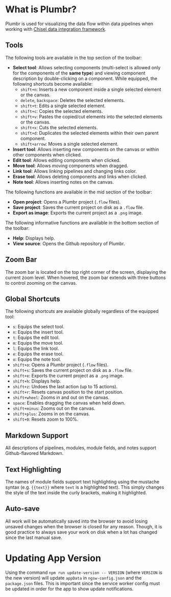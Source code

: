 # What is Plumbr?

Plumbr is used for visualizing the data flow within data pipelines when working with [Chisel data integration framework](https://chiselpowered.com).

## Tools

The following tools are available in the top section of the toolbar:
  - **Select tool**: Allows selecting components (multi-select is allowed only for the components of the **same type**) and viewing component description by double-clicking on a component. While equipped, the following shortcuts become available:
    - `shift+n`: Inserts a new component inside a single selected element or the canvas.
    - `delete`, `backspace`: Deletes the selected elements.
    - `shift+t`: Edits a single selected element.
    - `shift+c`: Copies the selected elements.
    - `shift+v`: Pastes the copied/cut elements into the selected elements or the canvas.
    - `shift+x`: Cuts the selected elements.
    - `shift+d`: Duplicates the selected elements within their own parent component.
    - `shift+arrow`: Moves a single selected element.
  - **Insert tool**: Allows inserting new components on the canvas or within other components when clicked.
  - **Edit tool**: Allows editing components when clicked.
  - **Move tool**: Allows moving components when dragged.
  - **Link tool**: Allows linking pipelines and changing links color.
  - **Erase tool**: Allows deleting components and links when clicked.
  - **Note tool**: Allows inserting notes on the canvas.

The following functions are available in the mid section of the toolbar:
  - **Open project**: Opens a Plumbr project (`.flow` files).
  - **Save project**: Saves the current project on disk as a `.flow` file.
  - **Export as image**: Exports the current project as a `.png` image.

The following informative functions are available in the bottom section of the toolbar:
  - **Help**: Displays help.
  - **View source**: Opens the Github repository of Plumbr.

## Zoom Bar

The zoom bar is located on the top right corner of the screen, displaying the current zoom level. When hovered, the zoom bar extends with three buttons to control zooming on the canvas.

## Global Shortcuts

The following shortcuts are available globally regardless of the equipped tool:
  - `s`: Equips the select tool.
  - `n`: Equips the insert tool.
  - `t`: Equips the edit tool.
  - `m`: Equips the move tool.
  - `l`: Equips the link tool.
  - `e`: Equips the erase tool.
  - `o`: Equips the note tool.
  - `shift+o`: Opens a Plumbr project (`.flow` files).
  - `shift+s`: Saves the current project on disk as a `.flow` file.
  - `shift+e`: Exports the current project as a `.png` image.
  - `shift+h`: Displays help.
  - `shift+z`: Undoes the last action (up to 15 actions).
  - `shift+r`: Resets canvas position to the start position.
  - `shift+wheel`: Zooms in and out on the canvas.
  - `space`: Enables dragging the canvas when held down.
  - `shift+minus`: Zooms out on the canvas.
  - `shift+plus`: Zooms in on the canvas.
  - `shift+0`: Resets zoom to 100%.

## Markdown Support

All descriptions of pipelines, modules, module fields, and notes support Github-flavored Markdown.

## Text Highlighting

The names of module fields support text highlighting using the mustache syntax (e.g. `{{text}}` where `text` is a highlighted text). This simply changes the style of the text inside the curly brackets, making it highlighted.

## Auto-save

All work will be automatically saved into the browser to avoid losing unsaved changes when the browser is closed for any reason. Though, it is good practice to always save your work on disk when a lot has changed since the last manual save.

# Updating App Version

Using the command `npm run update-version -- VERSION` (where `VERSION` is the new version) will update `appData` in `ngsw-config.json` and the `package.json` files. This is important since the service worker config must be updated in order for the app to show update notifications.
